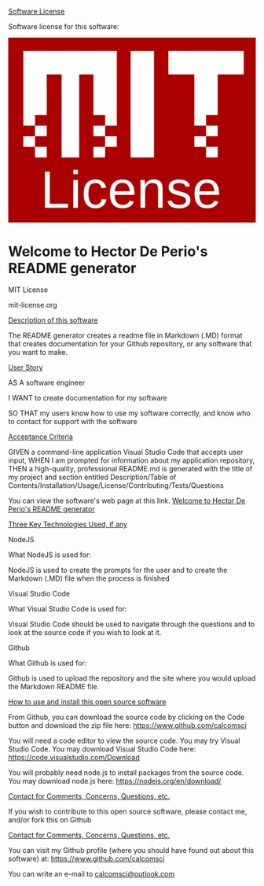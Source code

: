 [Software License](software-license)

Software license for this software:

![Welcome to Hector De Perio's  README generator](/assets/images/2.png)



# Welcome to Hector De Perio's  README generator

MIT License

mit-license.org

  
[Description of this software](description)

The README generator creates a readme file in Markdown (.MD) format that creates documentation for your Github repository, or any software that you want to make.


[User Story](user-story) 

AS A software engineer 

I WANT to create documentation for my software 

SO THAT my users know how to use my software correctly, and know who to contact for support with the software


[Acceptance Criteria](acceptance-criteria)

GIVEN a command-line application Visual Studio Code that accepts user input, WHEN I am prompted for information about my application repository, THEN a high-quality, professional README.md is generated with the title of my project and section entitled Description/Table of Contents/Installation/Usage/License/Contributing/Tests/Questions


You can view the software's web page at this link. [Welcome to Hector De Perio's  README generator](http://github.com/README-generator)

[Three Key Technologies Used, if any](key-technologies-used)

NodeJS 

What NodeJS  is used for:

NodeJS is used to create the prompts for the user and to create the Markdown (.MD) file when the process is finished

Visual Studio Code

What Visual Studio Code is used for:

Visual Studio Code should be used to navigate through the questions and to look at the source code if you wish to look at it.

Github

What Github is used for:

Github is used to upload the repository and the site where you would upload the Markdown README file.

[How to use and install this open source software](how-to-install)

From Github, you can download the source code by clicking on the Code button and download the zip file here: https://www.github.com/calcomsci

You will need a code editor to view the source code. You may try Visual Studio Code. You may download Visual Studio Code here: https://code.visualstudio.com/Download

You will probably need node.js to install packages from the source code. You may download node.js here: https://nodejs.org/en/download/

[Contact for Comments, Concerns, Questions, etc.](contact)

If you wish to contribute to this open source software, please contact me, and/or fork this on Github

[Contact for Comments, Concerns, Questions, etc.](contact)

You can visit my Github profile (where you should have found out about this software) at: https://www.github.com/calcomsci

You can write an e-mail to calcomsci@outlook.com 
